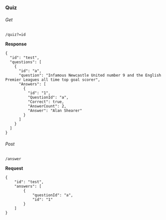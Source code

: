 ### Quiz

###### Get

    /quiz?=id
    

  **Response**

    {
      "id": "test",
      "questions": [
        {
          "id": "a",
          "question": "Infamous Newcastle United number 9 and the English Premier Leagues all time top goal scorer",
          "Answers": [
            {
              "id": "1",
              "QuestionId": "a",
              "Correct": true,
              "AnswerCount": 2,
              "Answer": "Alan Shearer"
            }
          ]
        }
      ]
    }


###### Post

    /answer


**Request**


    {
        "id": "test",
        "answers": [
            {
                "questionId": "a",
                "id": "1"
            }
        ]
    }

